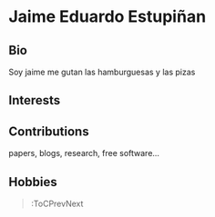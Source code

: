# Jaime Eduardo Estupiñan

## Bio
Soy jaime me gutan las hamburguesas y las pizas 
## Interests

## Contributions

papers, blogs, research, free software...

## Hobbies

> :ToCPrevNext